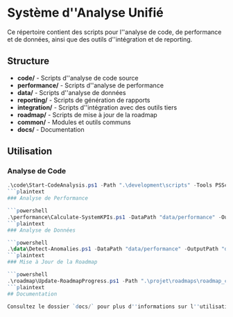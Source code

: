 # Système d''Analyse Unifié

Ce répertoire contient des scripts pour l''analyse de code, de performance et de données, ainsi que des outils d''intégration et de reporting.

## Structure

- **code/** - Scripts d''analyse de code source
- **performance/** - Scripts d''analyse de performance
- **data/** - Scripts d''analyse de données
- **reporting/** - Scripts de génération de rapports
- **integration/** - Scripts d''intégration avec des outils tiers
- **roadmap/** - Scripts de mise à jour de la roadmap
- **common/** - Modules et outils communs
- **docs/** - Documentation

## Utilisation

### Analyse de Code

```powershell
.\code\Start-CodeAnalysis.ps1 -Path ".\development\scripts" -Tools PSScriptAnalyzer -GenerateHtmlReport -Recurse
```plaintext
### Analyse de Performance

```powershell
.\performance\Calculate-SystemKPIs.ps1 -DataPath "data/performance" -OutputPath "data/analysis"
```plaintext
### Analyse de Données

```powershell
.\data\Detect-Anomalies.ps1 -DataPath "data/performance" -OutputPath "data/analysis"
```plaintext
### Mise à Jour de la Roadmap

```powershell
.\roadmap\Update-RoadmapProgress.ps1 -Path ".\projet\roadmaps\roadmap_complete_converted.md"
```plaintext
## Documentation

Consultez le dossier `docs/` pour plus d''informations sur l''utilisation des différents scripts et outils.
